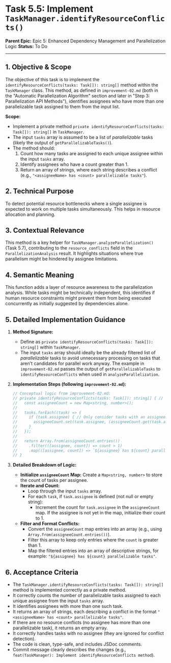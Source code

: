 # Task 5.5: Implement `TaskManager.identifyResourceConflicts()`

**Parent Epic:** Epic 5: Enhanced Dependency Management and Parallelization Logic
**Status:** To Do

---

## 1. Objective & Scope

The objective of this task is to implement the `identifyResourceConflicts(tasks: Task[]): string[]` method within the `TaskManager` class. This method, as defined in `improvement-02.md` (both in the "Automatic Parallelization Algorithm" section and later in "Step 3: Parallelization API Methods"), identifies assignees who have more than one parallelizable task assigned to them from the input list.

**Scope:**

- Implement a private method `private identifyResourceConflicts(tasks: Task[]): string[]` in `TaskManager`.
- The input `tasks` array is assumed to be a list of _parallelizable_ tasks (likely the output of `getParallelizableTasks()`).
- The method should:
  1.  Count how many tasks are assigned to each unique assignee within the input `tasks` array.
  2.  Identify assignees who have a count greater than 1.
  3.  Return an array of strings, where each string describes a conflict (e.g., `"<assigneeName> has <count> parallelizable tasks"`).

## 2. Technical Purpose

To detect potential resource bottlenecks where a single assignee is expected to work on multiple tasks simultaneously. This helps in resource allocation and planning.

## 3. Contextual Relevance

This method is a key helper for `TaskManager.analyzeParallelization()` (Task 5.7), contributing to the `resource_conflicts` field in the `ParallelizationAnalysis` result. It highlights situations where true parallelism might be hindered by assignee limitations.

## 4. Semantic Meaning

This function adds a layer of resource awareness to the parallelization analysis. While tasks might be technically independent, this identifies if human resource constraints might prevent them from being executed concurrently as initially suggested by dependencies alone.

## 5. Detailed Implementation Guidance

1.  **Method Signature:**

    - Define as `private identifyResourceConflicts(tasks: Task[]): string[]` within `TaskManager`.
    - The input `tasks` array should ideally be the already filtered list of _parallelizable_ tasks to avoid unnecessary processing on tasks that aren't candidates for parallel work anyway. The example in `improvement-02.md` passes the output of `getParallelizableTasks` to `identifyResourceConflicts` when used in `analyzeParallelization`.

2.  **Implementation Steps (following `improvement-02.md`):**

    ```typescript
    // Conceptual logic from improvement-02.md:
    // private identifyResourceConflicts(tasks: Task[]): string[] { // tasks here are parallelizable tasks
    //   const assigneeCount = new Map<string, number>();
    //
    //   tasks.forEach((task) => {
    //     if (task.assignee) { // Only consider tasks with an assignee
    //       assigneeCount.set(task.assignee, (assigneeCount.get(task.assignee) || 0) + 1);
    //     }
    //   });
    //
    //   return Array.from(assigneeCount.entries())
    //     .filter(([assignee, count]) => count > 1)
    //     .map(([assignee, count]) => `${assignee} has ${count} parallelizable tasks`);
    // }
    ```

3.  **Detailed Breakdown of Logic:**
    - **Initialize `assigneeCount` Map:** Create a `Map<string, number>` to store the count of tasks per assignee.
    - **Iterate and Count:**
      - Loop through the input `tasks` array.
      - For each `task`, if `task.assignee` is defined (not null or empty string):
        - Increment the count for `task.assignee` in the `assigneeCount` map. If the assignee is not yet in the map, initialize their count to 1.
    - **Filter and Format Conflicts:**
      - Convert the `assigneeCount` map entries into an array (e.g., using `Array.from(assigneeCount.entries())`).
      - Filter this array to keep only entries where the `count` is greater than 1.
      - Map the filtered entries into an array of descriptive strings, for example: `"${assignee} has ${count} parallelizable tasks"`.

## 6. Acceptance Criteria

- The `TaskManager.identifyResourceConflicts(tasks: Task[]): string[]` method is implemented correctly as a private method.
- It correctly counts the number of parallelizable tasks assigned to each unique assignee from the input `tasks` array.
- It identifies assignees with more than one such task.
- It returns an array of strings, each describing a conflict in the format `"<assigneeName> has <count> parallelizable tasks"`.
- If there are no resource conflicts (no assignee has more than one parallelizable task), it returns an empty array.
- It correctly handles tasks with no assignee (they are ignored for conflict detection).
- The code is clean, type-safe, and includes JSDoc comments.
- Commit message clearly describes the changes (e.g., `feat(TaskManager): Implement identifyResourceConflicts method`).
